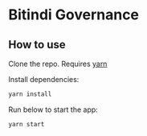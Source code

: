 # Bitindi Governance

## How to use

Clone the repo. Requires [yarn](https://classic.yarnpkg.com/en/docs/install)

Install dependencies:

```sh
yarn install
```

Run below to start the app:

```sh
yarn start
```
